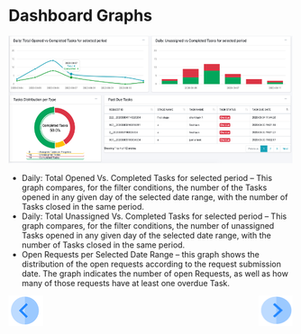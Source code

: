 # Dashboard Graphs

 ![image](/articles/DPM/images/Figure_43_Steward_Dashboard_Graphs.png)

- Daily: Total Opened Vs. Completed Tasks for selected period – This graph compares, for the filter conditions, the number of the Tasks opened in any given day of the selected date range, with the number of Tasks closed in the same period. 
- Daily: Total Unassigned Vs. Completed Tasks for selected period – This graph compares, for the filter conditions, the number of unassigned Tasks opened in any given day of the selected date range, with the number of Tasks closed in the same period.
- Open Requests per Selected Date Range – this graph shows the distribution of the open requests according to the request submission date. The graph indicates the number of open Requests, as well as how many of those requests have at least one overdue Task.



[![Previous](/articles/DPM/images/Previous.png)](/articles/DPM/05_Steward_User_Interface/04_Steward_User_Interface_Totals.md)[<img align="right" width="60" height="54" src="/articles/DPM/images/Next.png">](/articles/DPM/05_Steward_User_Interface/06_Steward_User_Interface_TasksList.md)
